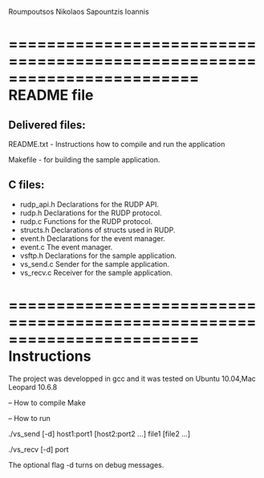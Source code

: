 Roumpoutsos Nikolaos 
Sapountzis Ioannis 

========================================================================
README file 
========================================================================
Delivered files:
----------------
README.txt - Instructions how to compile and run the application

Makefile - for building the sample application.

C files:
----------------
-  rudp_api.h 
Declarations for the RUDP API.
-  rudp.h 
Declarations for the RUDP protocol.
-  rudp.c 
Functions for the RUDP protocol.
-  structs.h
Declarations of structs used in RUDP.
-  event.h
Declarations for the event manager.
-  event.c 
The event manager.
-  vsftp.h 
Declarations for the sample application.
-  vs_send.c 
Sender for the sample application.
-  vs_recv.c 
Receiver for the sample application.



========================================================================
Instructions
========================================================================
The project was developped in gcc and it was tested on Ubuntu 10.04,Mac Leopard 10.6.8

– How to compile
Make

– How to run 

./vs_send [-d] host1:port1 [host2:port2 ...] file1 [file2 ...] 

./vs_recv [-d] port 

The optional flag -d turns on debug messages.
